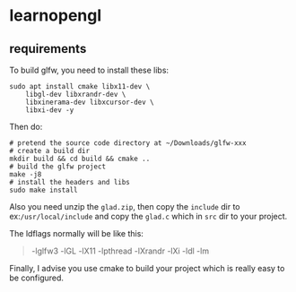 <!--
 Copyright (c) 2021 huazheng
 
 This software is released under the MIT License.
 https://opensource.org/licenses/MIT
-->

# learnopengl

## requirements

To build glfw, you need to install these libs:
```shell
sudo apt install cmake libx11-dev \
    libgl-dev libxrandr-dev \
    libxinerama-dev libxcursor-dev \
    libxi-dev -y
```
Then do:
```shell
# pretend the source code directory at ~/Downloads/glfw-xxx
# create a build dir
mkdir build && cd build && cmake ..
# build the glfw project
make -j8
# install the headers and libs
sudo make install
```

Also you need unzip the `glad.zip`, then 
copy the `include` dir to ex:`/usr/local/include`
and copy the `glad.c` which in `src` dir to your project.

The ldflags normally will be like this:
> -lglfw3 -lGL -lX11 -lpthread -lXrandr -lXi -ldl -lm

Finally, I advise you use cmake to build your project
which is really easy to be configured.
